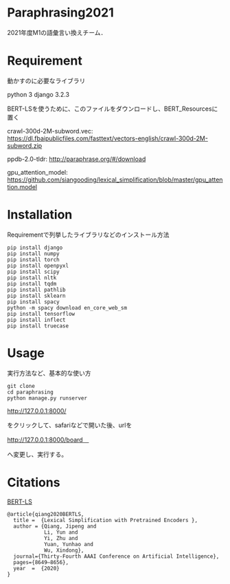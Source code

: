 # Paraphrasing2021
2021年度M1の語彙言い換えチーム．

# Requirement
 
動かすのに必要なライブラリ
 
python 3
django 3.2.3 

BERT-LSを使うために、このファイルをダウンロードし、BERT_Resourcesに置く

crawl-300d-2M-subword.vec: 
https://dl.fbaipublicfiles.com/fasttext/vectors-english/crawl-300d-2M-subword.zip

ppdb-2.0-tldr:
http://paraphrase.org/#/download

gpu_attention_model: 
https://github.com/siangooding/lexical_simplification/blob/master/gpu_attention.model
 
# Installation
 
Requirementで列挙したライブラリなどのインストール方法
 
```
pip install django
pip install numpy
pip install torch
pip install openpyxl
pip install scipy
pip install nltk
pip install tqdm
pip install pathlib
pip install sklearn
pip install spacy
python -m spacy download en_core_web_sm
pip install tensorflow
pip install inflect
pip install truecase
```
 
# Usage
 
実行方法など、基本的な使い方
 
```
git clone 
cd paraphrasing
python manage.py runserver
```

http://127.0.0.1:8000/

をクリックして、safariなどで開いた後、urlを

http://127.0.0.1:8000/board　

へ変更し、実行する。

# Citations

[BERT-LS](https://arxiv.org/pdf/1907.06226.pdf)

```
@article{qiang2020BERTLS,
  title =  {Lexical Simplification with Pretrained Encoders },
  author = {Qiang, Jipeng and 
            Li, Yun and
            Yi, Zhu and
            Yuan, Yunhao and 
            Wu, Xindong},
  journal={Thirty-Fourth AAAI Conference on Artificial Intelligence},
  pages={8649–8656},
  year  =  {2020}
}
```
